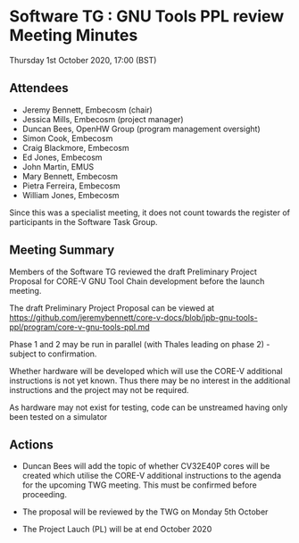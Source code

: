 # Software TG : GNU Tools PPL review Meeting Minutes

Thursday 1st October 2020, 17:00 (BST)

## Attendees

- Jeremy Bennett, Embecosm (chair)
- Jessica Mills, Embecosm (project manager)
- Duncan Bees, OpenHW Group (program management oversight)
- Simon Cook, Embecosm
- Craig Blackmore, Embecosm
- Ed Jones, Embecosm
- John Martin, EMUS
- Mary Bennett, Embecosm
- Pietra Ferreira, Embecosm
- William Jones, Embecosm

Since this was a specialist meeting, it does not count towards the register of
participants in the Software Task Group.

## Meeting Summary

Members of the Software TG reviewed the draft Preliminary Project Proposal for CORE-V GNU Tool Chain development before the launch meeting.

The draft Preliminary Project Proposal can be viewed at https://github.com/jeremybennett/core-v-docs/blob/jpb-gnu-tools-ppl/program/core-v-gnu-tools-ppl.md

Phase 1 and 2 may be run in parallel (with Thales leading on phase 2) - subject to confirmation.

Whether hardware will be developed which will use the CORE-V additional instructions is not yet known. Thus there may be no interest in the additional instructions and the project may not be required.

As hardware may not exist for testing, code can be unstreamed having only been tested on a simulator

## Actions

* Duncan Bees will add the topic of whether CV32E40P cores will be created which utilise the CORE-V additional instructions to the agenda for the upcoming TWG meeting. This must be confirmed before proceeding.

* The proposal will be reviewed by the TWG on Monday 5th October

* The Project Lauch (PL) will be at end October 2020
